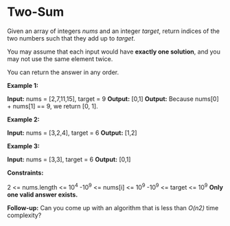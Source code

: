 # Two-Sum

Given an array of integers *nums* and an integer *target*, return indices of the two numbers such that they add up to *target*.

You may assume that each input would have **exactly one solution**, and you may not use the same element twice.

You can return the answer in any order.

**Example 1:**

**Input:** nums = [2,7,11,15], target = 9
**Output:** [0,1]
**Output:** Because nums[0] + nums[1] == 9, we return [0, 1].

**Example 2:**

**Input:** nums = [3,2,4], target = 6
**Output:** [1,2]

**Example 3:**

**Input:** nums = [3,3], target = 6
**Output:** [0,1]
 

**Constraints:**

2 <= nums.length <= 10<sup>4</sup>
-10<sup>9</sup> <= nums[i] <= 10<sup>9</sup>
-10<sup>9</sup> <= target <= 10<sup>9</sup>
**Only one valid answer exists.**
 

**Follow-up:** Can you come up with an algorithm that is less than *O(n2)* time complexity?
